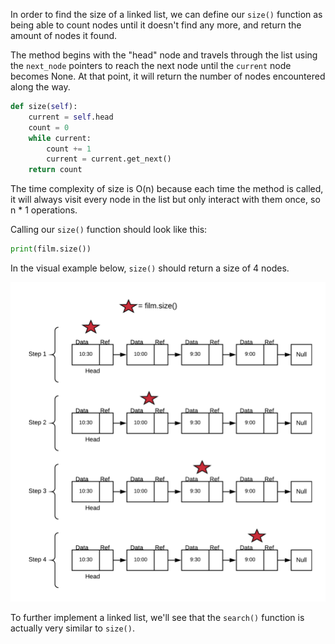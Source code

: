<!--title={Size of a Linked List}-->

<!--badges={Algorithms:10}-->

<!--concepts={Size of a Linked List}-->

In order to find the size of a linked list, we can define our `size()` function as being able to count nodes until it doesn't find any more, and return the amount of nodes it found.

The method begins with the "head" node and travels through the list using the `next_node` pointers to reach the next node until the `current` node becomes None. At that point, it will return the number of nodes encountered along the way. 

```python
def size(self):
    current = self.head
    count = 0
    while current:
        count += 1
        current = current.get_next()
    return count
```
The time complexity of size is O(n) because each time the method is called, it will always visit every node in the list but only interact with them once, so n * 1 operations.

Calling our `size()` function should look like this: 

```python
print(film.size())
```
In the visual example below, `size()` should return a size of 4 nodes.

![](../images/5.png)

To further implement a linked list, we'll see that the `search()` function is actually very similar to `size()`.
